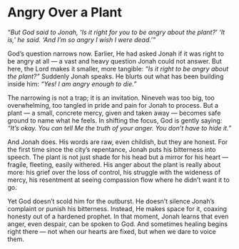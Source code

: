 # Angry Over a Plant

*“But God said to Jonah, ‘Is it right for you to be angry about the plant?’
‘It is,’ he said. ‘And I’m so angry I wish I were dead.’”*

God’s question narrows now. Earlier, He had asked Jonah if it was right to be angry at all — a vast and heavy question Jonah could not answer. But here, the Lord makes it smaller, more tangible: *“Is it right to be angry about the plant?”* Suddenly Jonah speaks. He blurts out what has been building inside him: *“Yes! I am angry enough to die.”*

The narrowing is not a trap; it is an invitation. Nineveh was too big, too overwhelming, too tangled in pride and pain for Jonah to process. But a plant — a small, concrete mercy, given and taken away — becomes safe ground to name what he feels. In shifting the focus, God is gently saying: *“It’s okay. You can tell Me the truth of your anger. You don’t have to hide it.”*

And Jonah does. His words are raw, even childish, but they are honest. For the first time since the city’s repentance, Jonah puts his bitterness into speech. The plant is not just shade for his head but a mirror for his heart — fragile, fleeting, easily withered. His anger about the plant is really about more: his grief over the loss of control, his struggle with the wideness of mercy, his resentment at seeing compassion flow where he didn’t want it to go.

Yet God doesn’t scold him for the outburst. He doesn’t silence Jonah’s complaint or punish his bitterness. Instead, He makes space for it, coaxing honesty out of a hardened prophet. In that moment, Jonah learns that even anger, even despair, can be spoken to God. And sometimes healing begins right there — not when our hearts are fixed, but when we dare to voice them.

